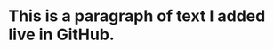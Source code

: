 <html>
<head>
<h1>This is a paragraph of text I added live in GitHub.<h1>
</head>
<body>
</body>
</html>

